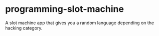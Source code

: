 # programming-slot-machine
A slot machine app that gives you a random language depending on the hacking category.
